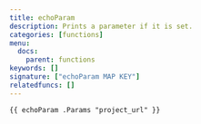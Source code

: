 ```yaml
---
title: echoParam
description: Prints a parameter if it is set.
categories: [functions]
menu:
  docs:
    parent: functions
keywords: []
signature: ["echoParam MAP KEY"]
relatedfuncs: []
---
```



```go-html-template
{{ echoParam .Params "project_url" }}
```
